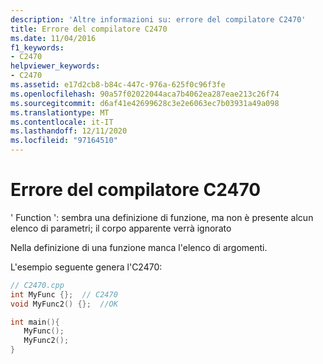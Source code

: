 ```yaml
---
description: 'Altre informazioni su: errore del compilatore C2470'
title: Errore del compilatore C2470
ms.date: 11/04/2016
f1_keywords:
- C2470
helpviewer_keywords:
- C2470
ms.assetid: e17d2cb8-b84c-447c-976a-625f0c96f3fe
ms.openlocfilehash: 90a57f02022044aca7b4062ea287eae213c26f74
ms.sourcegitcommit: d6af41e42699628c3e2e6063ec7b03931a49a098
ms.translationtype: MT
ms.contentlocale: it-IT
ms.lasthandoff: 12/11/2020
ms.locfileid: "97164510"
---
```

# <a name="compiler-error-c2470"></a>Errore del compilatore C2470

' Function ': sembra una definizione di funzione, ma non è presente alcun elenco di parametri; il corpo apparente verrà ignorato

Nella definizione di una funzione manca l'elenco di argomenti.

L'esempio seguente genera l'C2470:

```cpp
// C2470.cpp
int MyFunc {};  // C2470
void MyFunc2() {};  //OK

int main(){
   MyFunc();
   MyFunc2();
}
```
